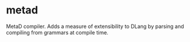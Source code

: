 # metad
MetaD compiler. Adds a measure of extensibility to DLang by parsing and compiling from grammars at compile time.

